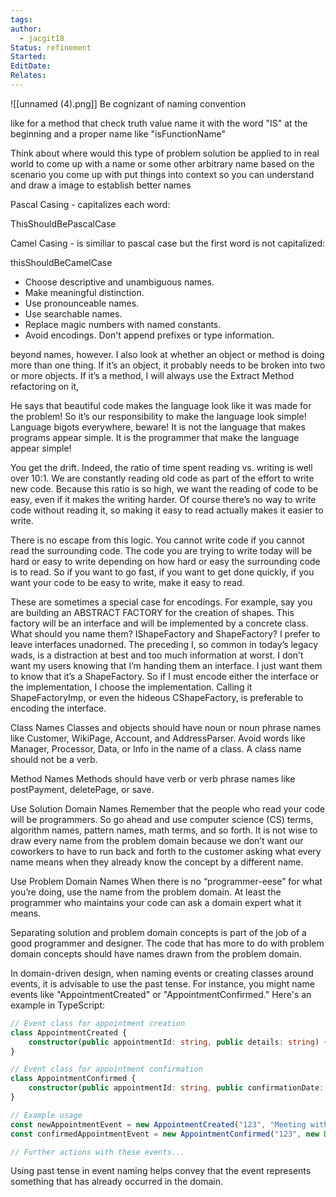 ```yaml
---
tags: 
author:
  - jacgit18
Status: refinement
Started: 
EditDate: 
Relates:
---
```

![[unnamed (4).png]]
Be cognizant of naming convention  

like for a method that check truth value name it with the word "IS" at the beginning and a proper name like "isFunctionName"   

Think about where would this type of problem solution be applied to in real world to come up with a name or some other arbitrary name based on the scenario you come up with put things into context so you can understand and draw a image to establish better names



Pascal Casing - capitalizes each word:  
  
ThisShouldBePascalCase  
  
Camel Casing - is similiar to pascal case but the first word is not capitalized:  
  
thisShouldBeCamelCase



- Choose descriptive and unambiguous names.
- Make meaningful distinction.
- Use pronounceable names.
- Use searchable names.
- Replace magic numbers with named constants.
- Avoid encodings. Don't append prefixes or type information.

 beyond names, however. I also look at whether an object or method is doing more than one thing. If it’s an object, it probably needs to be broken into two or more objects. If it’s a method, I will always use the Extract Method refactoring on it,


 
He says that beautiful code  makes the language look like it was made for the problem! So it’s   our  responsibility to make the language look simple! Language bigots everywhere, beware! It is not the language that makes programs appear simple. It is the programmer that make the language appear simple!


 
You get the drift. Indeed, the ratio of time spent reading vs. writing is well over 10:1. 
We are  constantly reading old code as part of the effort to write new code. 
Because this ratio is so high, we want the reading of code to be easy, even if it makes the writing harder. Of course there’s no way to write code without reading it, so  making it easy to read actually makes it easier to write. 

There is no escape from this logic. You cannot write code if you cannot read the surrounding code. The code you are trying to write today will be hard or easy to write depending on how hard or easy the surrounding code is to read. So if you want to go fast, if you want to get done quickly, if you want your code to be easy to write, make it easy to read.



These are sometimes a special case for encodings. For example, say you are building an ABSTRACT FACTORY for the creation of shapes. This factory will be an interface and will be implemented by a concrete class. What should you name them? IShapeFactory and ShapeFactory? I prefer to leave interfaces unadorned. The preceding I, so common in today’s legacy wads, is a distraction at best and too much information at worst. I don’t want my users knowing that I’m handing them an interface. I just want them to know that it’s a ShapeFactory. So if I must encode either the interface or the implementation, I choose the implementation. Calling it ShapeFactoryImp, or even the hideous CShapeFactory, is preferable to encoding the interface.


Class Names
Classes and objects should have noun or noun phrase names like Customer, WikiPage, Account, and AddressParser. Avoid words like Manager, Processor, Data, or Info in the name of a class. A class name should not be a verb. 


Method Names
Methods should have verb or verb phrase names like postPayment, deletePage, or save.

 
Use Solution Domain Names
Remember that the people who read your code will be programmers. So go ahead and use computer science (CS) terms, algorithm names, pattern names, math terms, and so forth. It is not wise to draw every name from the problem domain because we don’t want our coworkers to have to run back and forth to the customer asking what every name means when they already know the concept by a different name. 



Use Problem Domain Names
When there is no “programmer-eese” for what you’re doing, use the name from the problem domain. At least the programmer who maintains your code can ask a domain expert what it means. 

Separating solution and problem domain concepts is part of the job of a good programmer and designer. The code that has more to do with problem domain concepts should have names drawn from the problem domain.





In domain-driven design, when naming events or creating classes around events, it is advisable to use the past tense. For instance, you might name events like "AppointmentCreated" or "AppointmentConfirmed." Here's an example in TypeScript:

```typescript
// Event class for appointment creation
class AppointmentCreated {
    constructor(public appointmentId: string, public details: string) {}
}

// Event class for appointment confirmation
class AppointmentConfirmed {
    constructor(public appointmentId: string, public confirmationDate: Date) {}
}

// Example usage
const newAppointmentEvent = new AppointmentCreated("123", "Meeting with client");
const confirmedAppointmentEvent = new AppointmentConfirmed("123", new Date());

// Further actions with these events...
```

Using past tense in event naming helps convey that the event represents something that has already occurred in the domain.